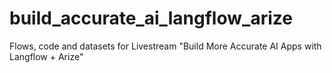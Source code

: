 # build_accurate_ai_langflow_arize
Flows, code and datasets for Livestream "Build More Accurate AI Apps with Langflow + Arize"
